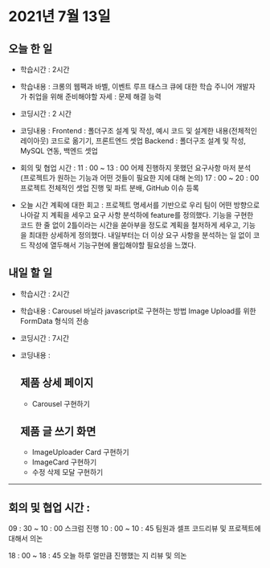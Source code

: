 # 2021년 7월 13일

## 오늘 한 일

- 학습시간 : 2시간
- 학습내용 :
  크롱의 웹팩과 바벨, 이벤트 루프 태스크 큐에 대한 학습
  주니어 개발자가 취업을 위해 준비해야할 자세 : 문제 해결 능력
- 코딩시간 : 2 시간
- 코딩내용 :
  Frontend : 폴더구조 설계 및 작성, 예시 코드 및 설계한 내용(전체적인 레이아웃) 코드로 옮기기, 프론트엔드 셋업
  Backend : 폴더구조 설계 및 작성, MySQL 연동, 백엔드 셋업
- 회의 및 협업 시간 :
  11 : 00 ~ 13 : 00 어제 진행하지 못했던 요구사항 마저 분석 (프로젝트가 원하는 기능과 어떤 것들이 필요한 지에 대해 논의)
  17 : 00 ~ 20 : 00 프로젝트 전체적인 셋업 진행 및 파트 분배, GitHub 이슈 등록

- 오늘 시간 계획에 대한 회고 :
  프로젝트 명세서를 기반으로 우리 팀이 어떤 방향으로 나아갈 지 계획을 세우고 요구 사항 분석하에 feature를 정의했다.
  기능을 구현한 코드 한 줄 없이 2틀이라는 시간을 쏟아부을 정도로 계획을 철저하게 세우고, 기능을 최대한 상세하게 정의했다.
  내일부터는 더 이상 요구 사항을 분석하는 일 없이 코드 작성에 열두해서 기능구현에 몰입해야할 필요성을 느꼈다.

## 내일 할 일

- 학습시간 : 2시간
- 학습내용 :
  Carousel 바닐라 javascript로 구현하는 방법
  Image Upload를 위한 FormData 형식의 전송

- 코딩시간 : 7시간
- 코딩내용 :
  ## 제품 상세 페이지
  - Carousel 구현하기
  ## 제품 글 쓰기 화면
  - ImageUploader Card 구현하기
  - ImageCard 구현하기
  - 수정 삭제 모달 구현하기

---

## 회의 및 협업 시간 :

09 : 30 ~ 10 : 00 스크럼 진행
10 : 00 ~ 10 : 45 팀원과 셀프 코드리뷰 및 프로젝트에 대해서 의논

18 : 00 ~ 18 : 45 오늘 하루 얼만큼 진행했는 지 리뷰 및 의논

